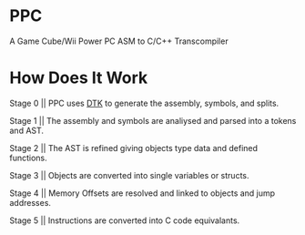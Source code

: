 # PPC
A Game Cube/Wii Power PC ASM to C/C++ Transcompiler

# How Does It Work

Stage 0 || PPC uses [DTK]() to generate the assembly, symbols, and splits.

Stage 1 || The assembly and symbols are analiysed and parsed into a tokens and AST.

Stage 2 || The AST is refined giving objects type data and defined functions.

Stage 3 || Objects are converted into single variables or structs.

Stage 4 || Memory Offsets are resolved and linked to objects and jump addresses.

Stage 5 || Instructions are converted into C code equivalants.